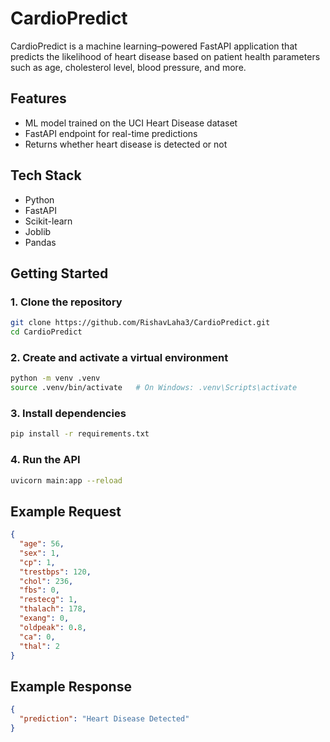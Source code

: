 # CardioPredict
CardioPredict is a machine learning–powered FastAPI application that predicts the likelihood of heart disease based on patient health parameters such as age, cholesterol level, blood pressure, and more.

## Features

* ML model trained on the UCI Heart Disease dataset
* FastAPI endpoint for real-time predictions
* Returns whether heart disease is detected or not

## Tech Stack

* Python
* FastAPI
* Scikit-learn
* Joblib
* Pandas

## Getting Started

### 1. Clone the repository

```bash
git clone https://github.com/RishavLaha3/CardioPredict.git
cd CardioPredict
```

### 2. Create and activate a virtual environment

```bash
python -m venv .venv
source .venv/bin/activate   # On Windows: .venv\Scripts\activate
```

### 3. Install dependencies

```bash
pip install -r requirements.txt
```

### 4. Run the API

```bash
uvicorn main:app --reload
```

## Example Request

```json
{
  "age": 56,
  "sex": 1,
  "cp": 1,
  "trestbps": 120,
  "chol": 236,
  "fbs": 0,
  "restecg": 1,
  "thalach": 178,
  "exang": 0,
  "oldpeak": 0.8,
  "ca": 0,
  "thal": 2
}
```

## Example Response

```json
{
  "prediction": "Heart Disease Detected"
}
```
